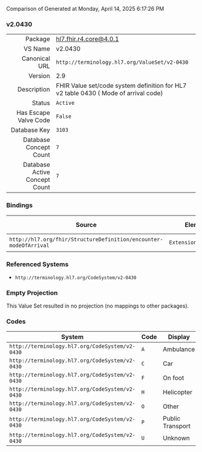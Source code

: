 Comparison of 
Generated at Monday, April 14, 2025 6:17:26 PM

### v2.0430

|      |     |
| ---: | --- |
| Package | hl7.fhir.r4.core@4.0.1 |
| VS Name | v2.0430 |
| Canonical URL | `http://terminology.hl7.org/ValueSet/v2-0430` |
| Version | 2.9 |
| Description | FHIR Value set/code system definition for HL7 v2 table 0430 ( Mode of arrival code) |
| Status | `Active` |
| Has Escape Valve Code | `False` |
| Database Key | `3103` |
| Database Concept Count | `7` |
| Database Active Concept Count | `7` |
### Bindings

| Source | Element | Binding | Strength | Element Short |
| ------ | ------- | ------- | -------- | ------------- |
| `http://hl7.org/fhir/StructureDefinition/encounter-modeOfArrival` | `Extension.value[x]` | `http://terminology.hl7.org/ValueSet/v2-0430` | `Example` | Value of extension |

### Referenced Systems

* `http://terminology.hl7.org/CodeSystem/v2-0430`
### Empty Projection

This Value Set resulted in no projection (no mappings to other packages).

### Codes

| System | Code | Display |
| ------ | ---- | ------- |
| `http://terminology.hl7.org/CodeSystem/v2-0430` | `A` | Ambulance |
| `http://terminology.hl7.org/CodeSystem/v2-0430` | `C` | Car |
| `http://terminology.hl7.org/CodeSystem/v2-0430` | `F` | On foot |
| `http://terminology.hl7.org/CodeSystem/v2-0430` | `H` | Helicopter |
| `http://terminology.hl7.org/CodeSystem/v2-0430` | `O` | Other |
| `http://terminology.hl7.org/CodeSystem/v2-0430` | `P` | Public Transport |
| `http://terminology.hl7.org/CodeSystem/v2-0430` | `U` | Unknown |
